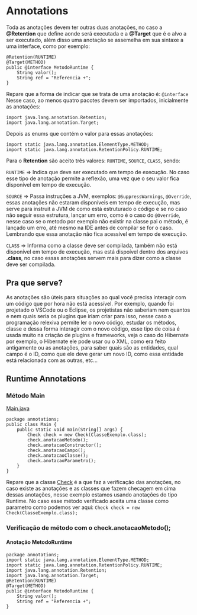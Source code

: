 # Annotations
 Toda as anotações devem ter outras duas anotações, no caso a **@Retention** que define aonde será executada e a **@Target** que é o alvo a ser executado, além disso uma anotação se assemelha em sua sintaxe a uma interface, como por exemplo:

    @Retention(RUNTIME) 
    @Target(METHOD)
    public @interface MetodoRuntime {
        String valor();
        String ref = "Referencia +";
    }

Repare que a forma de indicar que se trata de uma anotação é: `@interface` Nesse caso, ao menos quatro pacotes devem ser importados, inicialmente as anotações:

    import java.lang.annotation.Retention;
    import java.lang.annotation.Target;

Depois as enums que contém o valor para essas anotações:

    import static java.lang.annotation.ElementType.METHOD;
    import static java.lang.annotation.RetentionPolicy.RUNTIME;

Para o **Retention** são aceito três valores: `RUNTIME`, `SOURCE`, `CLASS`, sendo:

`RUNTIME` => Indica que deve ser executado em tempo de execução. No caso esse tipo de anotação permite a reflexão, uma vez que o seu valor fica disponível em tempo de execução.

`SOURCE` => Passa instruções a JVM, exemplos: `@SuppressWarnings`, `@Override`, essas anotações não estaram disponíveis em tempo de execução, mas serve para instruit a JVM de como está estruturado o código e se no caso não seguir essa estrutura, lançar um erro, como é o caso do `@Override`, nesse caso se o metodo por exemplo não existir na classe pai o método, é lançado um erro, até mesmo na IDE antes de compilar se for o caso. Lembrando que essa anotação não fica acessível em tempo de execução.

`CLASS` => Informa como a classe deve ser compilada, também não está disponível em tempo de execução, mas está dispoível dentro dos arquivos **.class**, no caso essas anotações servem mais para dizer como a classe deve ser compilada.

## Pra que serve?
As anotações são úteis para situações ao qual você precisa interagir com um código que por hora não está acessível. Por exemplo, quando foi projetado o VSCode ou o Eclipse, os projetistas não saberiam nem quantos e nem quais seria os plugins que iriam criar para isso, nesse caso a programação relexiva permite ler o novo código, estudar os métodos, classe e dessa forma interagir com o novo código, esse tipo de coisa é usada muito na criação de plugins e frameworks, veja o caso do Hibernate por exemplo, o Hibernate ele pode usar ou o XML, como era feito antigamente ou as anotações, para saber quais são as entidades, qual campo é o ID, como que ele deve gerar um novo ID, como essa entidade está relacionada com as outras, etc...

## Runtime Annotations
### Método Main
[Main.java](Main.java)

    package annotations;
    public class Main {
        public static void main(String[] args) {
            Check check = new Check(ClasseExemplo.class);	
            check.anotacaoMetodo();
            check.anotacaoConstructor();
            check.anotacaoCampo();
            check.anotacaoClasse();
            check.anotacaoParametro();
        }
    }

Repare que a classe [Check](Check.java) é a que faz a verificação das anotações, no caso existe as anotações e as classes que fazem checagem em cima dessas anotações, nesse exemplo estamos usando anotações do tipo Runtime. No caso esse método verificado aceita uma classe como parametro como podemos ver aqui: `Check check = new Check(ClasseExemplo.class);`



### Verificação de método com o check.anotacaoMetodo();
#### Anotação MetodoRuntime
    package annotations;
    import static java.lang.annotation.ElementType.METHOD;
    import static java.lang.annotation.RetentionPolicy.RUNTIME;
    import java.lang.annotation.Retention;
    import java.lang.annotation.Target;
    @Retention(RUNTIME) 
    @Target(METHOD)
    public @interface MetodoRuntime {
        String valor();
        String ref = "Referencia +";
    }